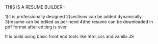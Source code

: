 THIS IS A RESUME BUILDER:-

1)it is professionally designed 
2)sections can be added dynamically
3)resume can be edited as per need
4)the resume can be downloaded in pdf format after editing is over

It is build using basic front end tools like html,css and vanilla JS